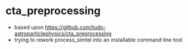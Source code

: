 # cta_preprocessing

- based upon https://github.com/tudo-astroparticlephysics/cta_preprocessing
- trying to rework process_simtel into an installable command line tool